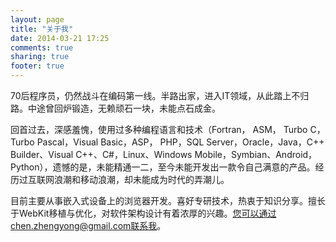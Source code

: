```yaml
---
layout: page
title: "关于我"
date: 2014-03-21 17:25
comments: true
sharing: true
footer: true
---
```


70后程序员，仍然战斗在编码第一线。半路出家，进入IT领域，从此踏上不归路。中途曾回炉锻造，无赖顽石一块，未能点石成金。

回首过去，深感羞愧，使用过多种编程语言和技术（Fortran， ASM， Turbo C，Turbo Pascal，Visual Basic，ASP， PHP，SQL Server，Oracle，Java，C++ Builder、Visual C++、C#，Linux、Windows Mobile，Symbian、Android，Python），遗憾的是，未能精通一二，至今未能开发出一款令自己满意的产品。经历过互联网浪潮和移动浪潮，却未能成为时代的弄潮儿。

目前主要从事嵌入式设备上的浏览器开发。喜好专研技术，热衷于知识分享。擅长于WebKit移植与优化，对软件架构设计有着浓厚的兴趣。您可以通过chen.zhengyong@gmail.com联系我。

<!--
微信公众号: mogoweb, 您可以扫描下面的二维码订阅:

![](http://mogoweb.qiniudn.com/weixin_2014_qrcode_for_mogoweb_wx.jpg)

业余喜欢旅游、摄影，网易lofter空间: [摩高影像](http://mogoweb.lofter.com)
-->
